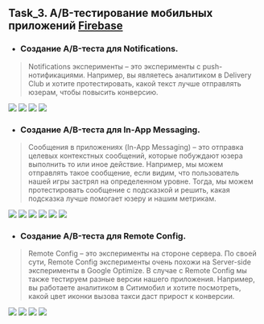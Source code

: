 ## Task_3. A/B-тестирование мобильных приложений [__Firebase__](https://console.firebase.google.com/)

- ### Создание A/B-теста для Notifications.

> Notifications эксперименты – это эксперименты с push-нотификациями. Например, вы являетесь аналитиком в Delivery Club и хотите протестировать, какой текст лучше отправлять юзерам, чтобы повысить конверсию.

![](./images/1.png)
![](./images/2.png)
![](./images/3.png)
![](./images/4.png)

- ### Создание A/B-теста для In-App Messaging.

> Сообщения в приложениях (In-App Messaging) – это отправка целевых контекстных сообщений, которые побуждают юзера выполнить то или иное действие. Например, мы можем отправлять такое сообщение, если видим, что пользователь нашей игры застрял на определенном уровне. Тогда, мы можем протестировать сообщение с подсказкой и решить, какая подсказка лучше помогает юзеру и нашим метрикам. 

![](./images/2.1.png)
![](./images/2.2.png)
![](./images/2.2.1.png)
![](./images/2.3.png)
![](./images/2.4.png)
![](./images/2.5.png)

- ### Создание A/B-теста для Remote Config.

> Remote Config – это эксперименты на стороне сервера. По своей сути, Remote Config эксперименты очень похожи на Server-side эксперименты в Google Optimize. В случае с Remote Config мы также тестируем разные версии нашего приложения. Например, вы работаете аналитиком в Ситимобил и хотите посмотреть, какой цвет иконки вызова такси даст прирост к конверсии. 

![](./images/3.1.png)
![](./images/3.2.png)
![](./images/3.3.png)
![](./images/3.4.png)